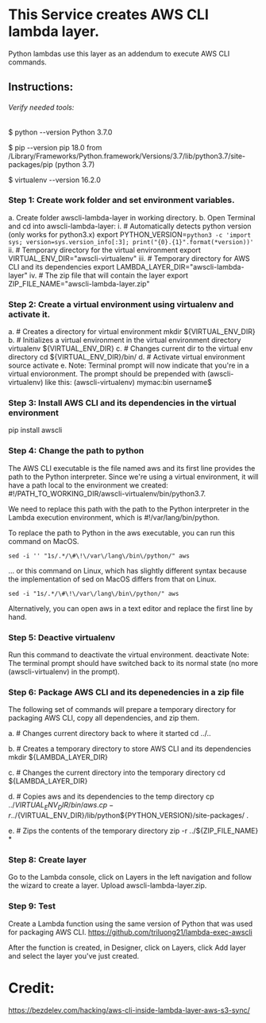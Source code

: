 # This Service creates AWS CLI lambda layer.
Python lambdas use this layer as an addendum to execute AWS CLI commands.

## Instructions:
###### Verify needed tools:
$ python --version
Python 3.7.0

$ pip --version
pip 18.0 from /Library/Frameworks/Python.framework/Versions/3.7/lib/python3.7/site-packages/pip (python 3.7)

$ virtualenv --version
16.2.0

### Step 1: Create work folder and set environment variables.
  a. Create folder awscli-lambda-layer in working directory.
  b. Open Terminal and cd into awscli-lambda-layer:
    i. # Automatically detects python version (only works for python3.x)
      export PYTHON_VERSION=`python3 -c 'import sys; version=sys.version_info[:3]; print("{0}.{1}".format(*version))'`
    ii. # Temporary directory for the virtual environment
      export VIRTUAL_ENV_DIR="awscli-virtualenv"
    iii. # Temporary directory for AWS CLI and its dependencies
      export LAMBDA_LAYER_DIR="awscli-lambda-layer"
    iv. # The zip file that will contain the layer
      export ZIP_FILE_NAME="awscli-lambda-layer.zip"

### Step 2: Create a virtual environment using virtualenv and activate it.
  a. # Creates a directory for virtual environment
    mkdir ${VIRTUAL_ENV_DIR}
  b. # Initializes a virtual environment in the virtual environment directory
    virtualenv ${VIRTUAL_ENV_DIR}
  c. # Changes current dir to the virtual env directory
    cd ${VIRTUAL_ENV_DIR}/bin/
  d. # Activate virtual environment
    source activate
  e. Note: Terminal prompt will now indicate that you're in a virtual envioronment. The prompt should be prepended with (awscli-virtualenv) like this:
    (awscli-virtualenv) mymac:bin username$

### Step 3: Install AWS CLI and its dependencies in the virtual environment
  pip install awscli

### Step 4: Change the path to python
  The AWS CLI executable is the file named aws and its first line provides the path to the Python interpreter. Since we're using a virtual environment, it will have a path local to the environment we created: #!/PATH_TO_WORKING_DIR/awscli-virtualenv/bin/python3.7.

  We need to replace this path with the path to the Python interpreter in the Lambda execution environment, which is #!/var/lang/bin/python.

  To replace the path to Python in the aws executable, you can run this command on MacOS.

    sed -i '' "1s/.*/\#\!\/var\/lang\/bin\/python/" aws
  
  … or this command on Linux, which has slightly different syntax because the implementation of sed on MacOS differs from that on Linux.

    sed -i "1s/.*/\#\!\/var\/lang\/bin\/python/" aws

  Alternatively, you can open aws in a text editor and replace the first line by hand.

### Step 5: Deactive virtualenv
  Run this command to deactivate the virtual environment.
    deactivate
  Note: The terminal prompt should have switched back to its normal state (no more (awscli-virtualenv) in the prompt).

### Step 6: Package AWS CLI and its depenedencies in a zip file
  The following set of commands will prepare a temporary directory for packaging AWS CLI, copy all dependencies, and zip them.

  a. # Changes current directory back to where it started
    cd ../..

  b. # Creates a temporary directory to store AWS CLI and its dependencies
    mkdir ${LAMBDA_LAYER_DIR}

  c. # Changes the current directory into the temporary directory
    cd ${LAMBDA_LAYER_DIR}

  d. # Copies aws and its dependencies to the temp directory
    cp ../${VIRTUAL_ENV_DIR}/bin/aws .
    cp -r ../${VIRTUAL_ENV_DIR}/lib/python${PYTHON_VERSION}/site-packages/ .

  e. # Zips the contents of the temporary directory
    zip -r ../${ZIP_FILE_NAME} *

### Step 8: Create layer
  Go to the Lambda console, click on Layers in the left navigation and follow the wizard to create a layer. Upload awscli-lambda-layer.zip.

### Step 9: Test 
  Create a Lambda function using the same version of Python that was used for packaging AWS CLI.
  https://github.com/triluong21/lambda-exec-awscli

  After the function is created, in Designer, click on Layers, click Add layer and select the layer you've just created.


# Credit: 
  https://bezdelev.com/hacking/aws-cli-inside-lambda-layer-aws-s3-sync/
